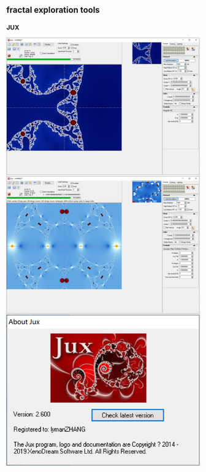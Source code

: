 ## fractal exploration tools

### JUX
<img src="https://github.com/lymanzhang/NatureInspiredDesign_Resource/blob/master/ToolKits/fractal/Images/JUX.PNG">

<img src="https://github.com/lymanzhang/NatureInspiredDesign_Resource/blob/master/ToolKits/fractal/Images/JUX2.PNG">

<img src="https://github.com/lymanzhang/NatureInspiredDesign_Resource/blob/master/ToolKits/fractal/Images/JUX3.PNG">
